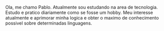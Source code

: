 Ola, me chamo Pablo.
Atualmente sou estudando na area de tecnologia.
Estudo e pratico diariamente como se fosse um hobby.
Meu interesse atualmente e aprimorar minha logica e obter o maximo de conhecimento possivel sobre determinadas linguagens.


<!---
Pablorangel2/Pablorangel2 is a ✨ special ✨ repository because its `README.md` (this file) appears on your GitHub profile.
You can click the Preview link to take a look at your changes.
--->
